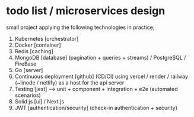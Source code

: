 # todo list / microservices design

small project applying the following technologies in practice;

1. Kubernetes [orchestrator]
2. Docker [container]
3. Redis [caching]
4. MongoDB [database] (pagination + queries + streams) / PostgreSQL / FireBase
5. Go [server]
6. Continuous deployment [github] (CD/CI) using vercel / render / railway (~linode / netlify) as a host for the api server
7. Testing [jest] --> unit + component + integration + e2e (automated scenarios)
8. Solid.js [ui] / Next.js
9. JWT [authentication/security] (check-in authentication + security)
